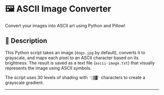 # 🖼️ ASCII Image Converter

Convert your images into ASCII art using Python and Pillow!

## 📜 Description

This Python script takes an image (`dogs.jpg` by default), converts it to grayscale, and maps each pixel to an ASCII character based on its brightness. 
The result is saved as a text file (`ascii-image.txt`) that visually represents the image using ASCII symbols.

The script uses 30 levels of shading with `'░▒▓'` characters to create a grayscale gradient.

---
